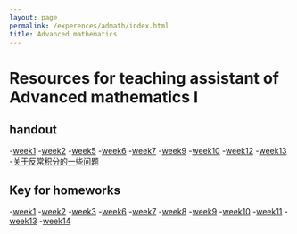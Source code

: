 ```yaml
---
layout: page
permalink: /experences/admath/index.html
title: Advanced mathematics
---
```


# Resources for teaching assistant of Advanced mathematics I

## handout
-[week1]((https://JoZhouFang.github.io/experences/files_ex/admath/handout_wk1.pdf))
-[week2]((https://JoZhouFang.github.io/experences/files_ex/admath/handout_wk2.pdf))
-[week5]((https://JoZhouFang.github.io/experences/files_ex/admath/handout_wk5.pdf))
-[week6]((https://JoZhouFang.github.io/experences/files_ex/admath/handout_wk6.pdf))
-[week7]((https://JoZhouFang.github.io/experences/files_ex/admath/handout_wk7.pdf))
-[week9]((https://JoZhouFang.github.io/experences/files_ex/admath/handout_wk9.pdf))
-[week10]((https://JoZhouFang.github.io/experences/files_ex/admath/handout_wk10.pdf))
-[week12]((https://JoZhouFang.github.io/experences/files_ex/admath/handout_wk12.pdf))
-[week13]((https://JoZhouFang.github.io/experences/files_ex/admath/handout_wk13.pdf))
-[关于反常积分的一些问题]((https://JoZhouFang.github.io/experences/files_ex/admath/关于反常积分的一些问题.pdf))
## Key for homeworks

-[week1]((https://JoZhouFang.github.io/experences/files_ex/admath/key_wk1.pdf))
-[week2]((https://JoZhouFang.github.io/experences/files_ex/admath/key_wk1.pdf))
-[week3]((https://JoZhouFang.github.io/experences/files_ex/admath/key_wk1.pdf))
-[week6]((https://JoZhouFang.github.io/experences/files_ex/admath/key_wk1.pdf))
-[week7]((https://JoZhouFang.github.io/experences/files_ex/admath/key_wk1.pdf))
-[week8]((https://JoZhouFang.github.io/experences/files_ex/admath/key_wk1.pdf))
-[week9]((https://JoZhouFang.github.io/experences/files_ex/admath/key_wk1.pdf))
-[week10]((https://JoZhouFang.github.io/experences/files_ex/admath/key_wk1.pdf))
-[week11]((https://JoZhouFang.github.io/experences/files_ex/admath/key_wk1.pdf))
-[week13]((https://JoZhouFang.github.io/experences/files_ex/admath/key_wk1.pdf))
-[week14]((https://JoZhouFang.github.io/experences/files_ex/admath/key_wk1.pdf))



